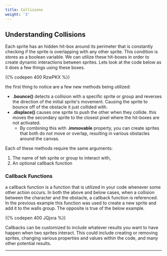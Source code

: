 ```yaml
---
title: Collisions
weight: '3'
---
```

## Understanding Collisions

Each sprite has an hidden hit-box around its perimeter that is constantly checking if the sprite is overlapping with any other sprite. This condition is stores as a boolean variable. We can utilize these hit-boxes in order to create dynamic interactions between sprites. Lets look at the code below as it does a few things using these boxes.  

{{% codepen 400 RzwPKX %}}

the first thing to notice are a few new methods being utilized:

* **.bounce()** detects a collision with a specific sprite or group and reverses the direction of the initial sprite's movement. Causing the sprite to bounce off of the obstacle it just collided with. 
* **.displace()** causes one sprite to push the other when they collide. this moves the secondary sprite to the closest pixel where the hit-boxes are not activated.  
    * By combining this with **.immovable** property, you can create sprites that both do not move or overlap, resulting in various obstacles around the canvas. 

Each of these methods require the same arguments:

1. The name of teh sprite or group to interact with,
2. An optional callback function

### Callback Functions

a callback function is a function that is utilized in your code whenever some other action occurs. In both the above and below cases, when a collision between the character and the obstacle, a callback function is referenced. In the previous example this function was used to create a new sprite and add it to the walls group. The opposite is true of the below example.

{{% codepen 400 JQjxra %}}

Callbacks can be customized to include whatever results you want to have happen when two sprites interact. This could include creating or removing sprites, changing various properties and values within the code, and many other potential results.

---
